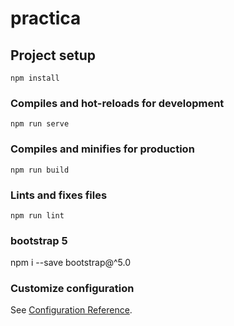 # practica

## Project setup
```
npm install
```

### Compiles and hot-reloads for development
```
npm run serve
```

### Compiles and minifies for production
```
npm run build
```

### Lints and fixes files
```
npm run lint
```
### bootstrap 5
npm i --save bootstrap@^5.0


### Customize configuration
See [Configuration Reference](https://cli.vuejs.org/config/).
